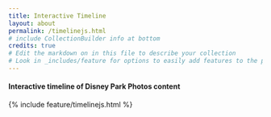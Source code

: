 ```yaml
---
title: Interactive Timeline
layout: about
permalink: /timelinejs.html
# include CollectionBuilder info at bottom
credits: true
# Edit the markdown on in this file to describe your collection
# Look in _includes/feature for options to easily add features to the page
---
```


#### Interactive timeline of Disney Park Photos content

{% include feature/timelinejs.html %}
